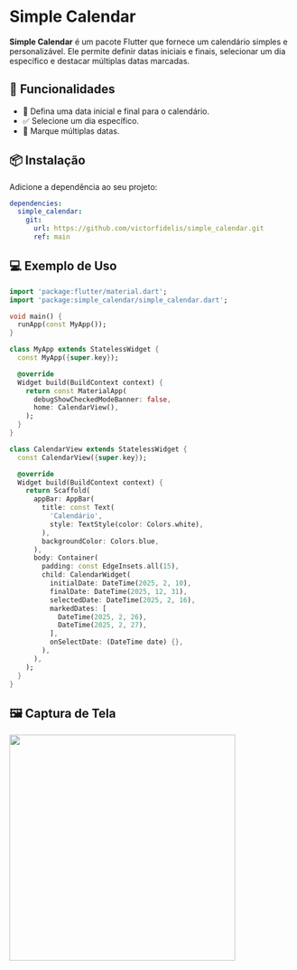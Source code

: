 # Simple Calendar

**Simple Calendar** é um pacote Flutter que fornece um calendário simples e personalizável. Ele permite definir datas iniciais e finais, selecionar um dia específico e destacar múltiplas datas marcadas.

## 🚀 Funcionalidades

- 📅 Defina uma data inicial e final para o calendário.
- ✅ Selecione um dia específico.
- 🔵 Marque múltiplas datas.

## 📦 Instalação

Adicione a dependência ao seu projeto:

```yaml
dependencies:
  simple_calendar:
    git: 
      url: https://github.com/victorfidelis/simple_calendar.git
      ref: main
```

## 💻 Exemplo de Uso

```dart
import 'package:flutter/material.dart';
import 'package:simple_calendar/simple_calendar.dart';

void main() {
  runApp(const MyApp());
}

class MyApp extends StatelessWidget {
  const MyApp({super.key});

  @override
  Widget build(BuildContext context) {
    return const MaterialApp(
      debugShowCheckedModeBanner: false,
      home: CalendarView(),
    );
  }
}

class CalendarView extends StatelessWidget {
  const CalendarView({super.key});

  @override
  Widget build(BuildContext context) {
    return Scaffold(
      appBar: AppBar(
        title: const Text(
          'Calendário',
          style: TextStyle(color: Colors.white),
        ),
        backgroundColor: Colors.blue,
      ),
      body: Container(
        padding: const EdgeInsets.all(15),
        child: CalendarWidget(
          initialDate: DateTime(2025, 2, 10),
          finalDate: DateTime(2025, 12, 31),
          selectedDate: DateTime(2025, 2, 16),
          markedDates: [
            DateTime(2025, 2, 26),
            DateTime(2025, 2, 27),
          ],
          onSelectDate: (DateTime date) {},
        ),
      ),
    );
  }
}
```
## 🖼️ Captura de Tela

<img src="https://github.com/user-attachments/assets/c459d983-5c6c-42ed-bcf4-ada9ae87d3cb" width="400">

